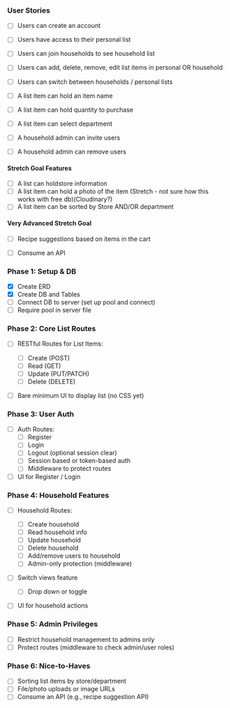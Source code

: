 ### User Stories

- [ ] Users can create an account
- [ ] Users have access to their personal list
- [ ] Users can join households to see household list
- [ ] Users can add, delete, remove, edit list items in personal OR household
- [ ] Users can switch between households / personal lists
- [ ] A list item can hold an item name
- [ ] A list item can hold quantity to purchase

- [ ] A list item can select department
- [ ] A household admin can invite users
- [ ] A household admin can remove users

#### Stretch Goal Features

- [ ] A list can holdstore information
- [ ] A list item can hold a photo of the item (Stretch - not sure how this works with free db)(Cloudinary?)
- [ ] A list item can be sorted by Store AND/OR department

#### Very Advanced Stretch Goal

-[ ] Recipe suggestions based on items in the cart

- [ ] Consume an API

### Phase 1: Setup & DB

- [x] Create ERD
- [x] Create DB and Tables
- [ ] Connect DB to server (set up pool and connect)
- [ ] Require pool in server file

### Phase 2: Core List Routes

- [ ] RESTful Routes for List Items:

  - [ ] Create (POST)
  - [ ] Read (GET)
  - [ ] Update (PUT/PATCH)
  - [ ] Delete (DELETE)

- [ ] Bare minimum UI to display list (no CSS yet)

### Phase 3: User Auth

- [ ] Auth Routes:
  - [ ] Register
  - [ ] Login
  - [ ] Logout (optional session clear)
  - [ ] Session based or token-based auth
  - [ ] Middleware to protect routes
- [ ] UI for Register / Login

### Phase 4: Household Features

- [ ] Household Routes:

  - [ ] Create household
  - [ ] Read household info
  - [ ] Update household
  - [ ] Delete household
  - [ ] Add/remove users to household
  - [ ] Admin-only protection (middleware)

- [ ] Switch views feature

  - [ ] Drop down or toggle

- [ ] UI for household actions

### Phase 5: Admin Privileges

- [ ] Restrict household management to admins only
- [ ] Protect routes (middleware to check admin/user roles)

### Phase 6: Nice-to-Haves

- [ ] Sorting list items by store/department
- [ ] File/photo uploads or image URLs
- [ ] Consume an API (e.g., recipe suggestion API)
